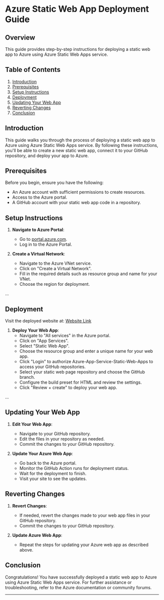 # Azure Static Web App Deployment Guide

## Overview

This guide provides step-by-step instructions for deploying a static web app to Azure using Azure Static Web Apps service.

## Table of Contents

1. [Introduction](#introduction)
2. [Prerequisites](#prerequisites)
3. [Setup Instructions](#setup-instructions)
4. [Deployment](#deployment)
5. [Updating Your Web App](#updating-your-web-app)
6. [Reverting Changes](#reverting-changes)
7. [Conclusion](#conclusion)

## Introduction

This guide walks you through the process of deploying a static web app to Azure using Azure Static Web Apps service. By following these instructions, you'll be able to create a new static web app, connect it to your GitHub repository, and deploy your app to Azure.

## Prerequisites

Before you begin, ensure you have the following:

- An Azure account with sufficient permissions to create resources.
- Access to the Azure portal.
- A GitHub account with your static web app code in a repository.

## Setup Instructions

1. **Navigate to Azure Portal**:
   - Go to [portal.azure.com](https://portal.azure.com/).
   - Log in to the Azure Portal.

2. **Create a Virtual Network**:
   - Navigate to the Azure VNet service.
   - Click on "Create a Virtual Network".
   - Fill in the required details such as resource group and name for your VNet.
   - Choose the region for deployment.

...

## Deployment

Visit the deployed website at: [Website Link](https://blue-forest-003efc010.5.azurestaticapps.net/)


1. **Deploy Your Web App**:
   - Navigate to "All services" in the Azure portal.
   - Click on "App Services".
   - Select "Static Web App".
   - Choose the resource group and enter a unique name for your web app.
   - Click "Login" to authorize Azure-App-Service-Static-Web-Apps to access your GitHub repositories.
   - Select your static web page repository and choose the GitHub branch.
   - Configure the build preset for HTML and review the settings.
   - Click "Review + create" to deploy your web app.

...

## Updating Your Web App

1. **Edit Your Web App**:
   - Navigate to your GitHub repository.
   - Edit the files in your repository as needed.
   - Commit the changes to your GitHub repository.

2. **Update Your Azure Web App**:
   - Go back to the Azure portal.
   - Monitor the GitHub Action runs for deployment status.
   - Wait for the deployment to finish.
   - Visit your site to see the updates.

## Reverting Changes

1. **Revert Changes**:
   - If needed, revert the changes made to your web app files in your GitHub repository.
   - Commit the changes to your GitHub repository.

2. **Update Azure Web App**:
   - Repeat the steps for updating your Azure web app as described above.

## Conclusion

Congratulations! You have successfully deployed a static web app to Azure using Azure Static Web Apps service. For further assistance or troubleshooting, refer to the Azure documentation or community forums.

---
